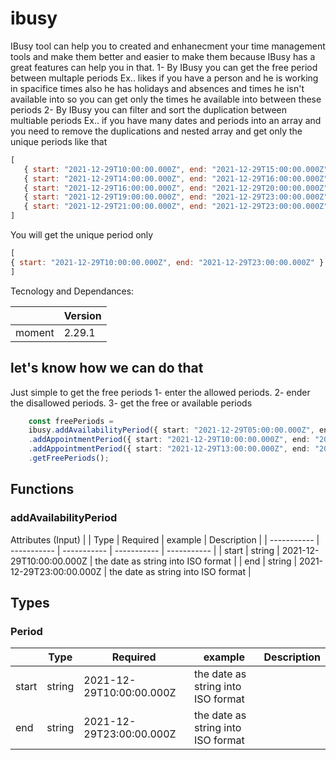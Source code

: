 # ibusy

IBusy tool can help you to created and enhanecment your time management tools and make them better and easier to make them because 
IBusy has a great features can help you in that.
1- By IBusy you can get the free period between multaple periods 
Ex..
likes if you have a person and he is working in spacifice times also he has holidays and absences and times he isn't available into so you can get only the times he available into between these periods 
2- By IBusy you can filter and sort the duplication between multiable periods 
Ex..
if you have many dates and periods into an array and you need to remove the duplications and nested array 
and get only the unique periods like that 
```javascript
[
   { start: "2021-12-29T10:00:00.000Z", end: "2021-12-29T15:00:00.000Z" }
   { start: "2021-12-29T14:00:00.000Z", end: "2021-12-29T16:00:00.000Z" }
   { start: "2021-12-29T16:00:00.000Z", end: "2021-12-29T20:00:00.000Z" }
   { start: "2021-12-29T19:00:00.000Z", end: "2021-12-29T23:00:00.000Z" }
   { start: "2021-12-29T21:00:00.000Z", end: "2021-12-29T23:00:00.000Z" }
]
```
You will get the unique period only 

```javascript
[
{ start: "2021-12-29T10:00:00.000Z", end: "2021-12-29T23:00:00.000Z" }
]
```
Tecnology and Dependances:

|             | Version     |
| ----------- | ----------- |
|   moment    |   2.29.1    |

## let's know how we can do that 

Just simple to get the free periods 
1- enter the allowed periods.
2- ender the disallowed periods.
3- get the free or available periods 
```typescript 
    const freePeriods = 
    ibusy.addAvailabilityPeriod({ start: "2021-12-29T05:00:00.000Z", end: "2021-12-29T22:00:00.000Z" }) // Work from 2021-12-29 05:00 to 2021-12-29 22:00
    .addAppointmentPeriod({ start: "2021-12-29T10:00:00.000Z", end: "2021-12-29T12:00:00.000Z" }) // Off from 2021-12-29 10:00 to 2021-12-29 12:00
    .addAppointmentPeriod({ start: "2021-12-29T13:00:00.000Z", end: "2021-12-29T15:00:00.000Z" }) // Off from 2021-12-29 13:00 to 2021-12-29 15:00
    .getFreePeriods();
```

## Functions

### addAvailabilityPeriod
Attributes (Input)
|             |  Type   | Required  |   example   | Description |
| ----------- | ----------- | ----------- | ----------- | ----------- |
|   start     | string  |   2021-12-29T10:00:00.000Z | the date as string into ISO format |
|   end     | string  |   2021-12-29T23:00:00.000Z | the date as string into ISO format |

## Types

### Period

|             |  Type   | Required  |   example   | Description |
| ----------- | ----------- | ----------- | ----------- | ----------- |
|   start     | string  |   2021-12-29T10:00:00.000Z | the date as string into ISO format |
|   end       | string  |   2021-12-29T23:00:00.000Z | the date as string into ISO format |

